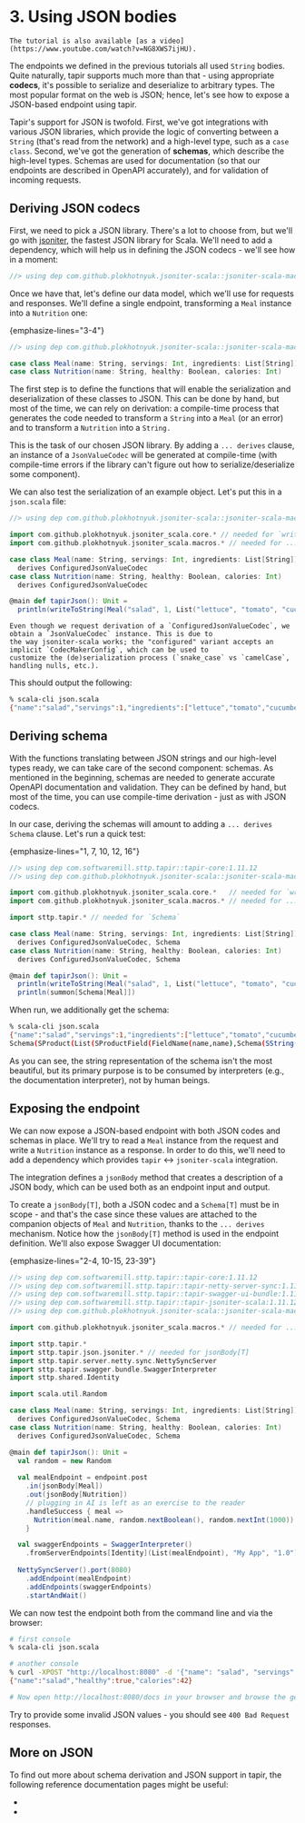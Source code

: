 # 3. Using JSON bodies

```{note}
The tutorial is also available [as a video](https://www.youtube.com/watch?v=NG8XWS7ijHU).
```

The endpoints we defined in the previous tutorials all used `String` bodies. Quite naturally, tapir supports
much more than that - using appropriate **codecs**, it's possible to serialize and deserialize to arbitrary types.
The most popular format on the web is JSON; hence, let's see how to expose a JSON-based endpoint using tapir.

Tapir's support for JSON is twofold. First, we've got integrations with various JSON libraries, which provide the
logic of converting between a `String` (that's read from the network) and a high-level type, such as a `case class`.
Second, we've got the generation of **schemas**, which describe the high-level types. Schemas are used for
documentation (so that our endpoints are described in OpenAPI accurately), and for validation of incoming requests.

## Deriving JSON codecs

First, we need to pick a JSON library. There's a lot to choose from, but we'll go with [jsoniter](https://github.com/plokhotnyuk/jsoniter-scala),
the fastest JSON library for Scala. We'll need to add a dependency, which will help us in defining the JSON codecs -
we'll see how in a moment:

```scala
//> using dep com.github.plokhotnyuk.jsoniter-scala::jsoniter-scala-macros:2.30.1
```

Once we have that, let's define our data model, which we'll use for requests and responses. We'll define a single 
endpoint, transforming a `Meal` instance into a `Nutrition` one:

{emphasize-lines="3-4"}
```scala
//> using dep com.github.plokhotnyuk.jsoniter-scala::jsoniter-scala-macros:2.30.1

case class Meal(name: String, servings: Int, ingredients: List[String])
case class Nutrition(name: String, healthy: Boolean, calories: Int)
```

The first step is to define the functions that will enable the serialization and deserialization of these classes to 
JSON. This can be done by hand, but most of the time, we can rely on derivation: a compile-time process that generates 
the code needed to transform a `String` into a `Meal` (or an error) and to transform a `Nutrition` into a `String.`

This is the task of our chosen JSON library. By adding a `... derives` clause, an instance of a `JsonValueCodec` will
be generated at compile-time (with compile-time errors if the library can't figure out how to serialize/deserialize some
component).

We can also test the serialization of an example object. Let's put this in a `json.scala` file:

```scala
//> using dep com.github.plokhotnyuk.jsoniter-scala::jsoniter-scala-macros:2.30.1

import com.github.plokhotnyuk.jsoniter_scala.core.* // needed for `writeToString`
import com.github.plokhotnyuk.jsoniter_scala.macros.* // needed for ... derives

case class Meal(name: String, servings: Int, ingredients: List[String]) 
  derives ConfiguredJsonValueCodec
case class Nutrition(name: String, healthy: Boolean, calories: Int) 
  derives ConfiguredJsonValueCodec

@main def tapirJson(): Unit =
  println(writeToString(Meal("salad", 1, List("lettuce", "tomato", "cucumber"))))
```

```{note}
Even though we request derivation of a `ConfiguredJsonValueCodec`, we obtain a `JsonValueCodec` instance. This is due to
the way jsoniter-scala works; the "configured" variant accepts an implicit `CodecMakerConfig`, which can be used to 
customize the (de)serialization process (`snake_case` vs `camelCase`, handling nulls, etc.). 
```

This should output the following:

```bash
% scala-cli json.scala
{"name":"salad","servings":1,"ingredients":["lettuce","tomato","cucumber"]}
```

## Deriving schema

With the functions translating between JSON strings and our high-level types ready, we can take care of the second
component: schemas. As mentioned in the beginning, schemas are needed to generate accurate OpenAPI documentation and
validation. They can be defined by hand, but most of the time, you can use compile-time derivation - just as with
JSON codecs.

In our case, deriving the schemas will amount to adding a `... derives Schema` clause. Let's run a quick test:

{emphasize-lines="1, 7, 10, 12, 16"}
```scala
//> using dep com.softwaremill.sttp.tapir::tapir-core:1.11.12
//> using dep com.github.plokhotnyuk.jsoniter-scala::jsoniter-scala-macros:2.30.1

import com.github.plokhotnyuk.jsoniter_scala.core.*   // needed for `writeToString`
import com.github.plokhotnyuk.jsoniter_scala.macros.* // needed for ... derives

import sttp.tapir.* // needed for `Schema`

case class Meal(name: String, servings: Int, ingredients: List[String]) 
  derives ConfiguredJsonValueCodec, Schema
case class Nutrition(name: String, healthy: Boolean, calories: Int) 
  derives ConfiguredJsonValueCodec, Schema

@main def tapirJson(): Unit =
  println(writeToString(Meal("salad", 1, List("lettuce", "tomato", "cucumber"))))
  println(summon[Schema[Meal]])
```

When run, we additionally get the schema:

```bash
% scala-cli json.scala
{"name":"salad","servings":1,"ingredients":["lettuce","tomato","cucumber"]}
Schema(SProduct(List(SProductField(FieldName(name,name),Schema(SString(),None,false,None,None,None,None,false,false,All(List()),AttributeMap(Map()))), SProductField(FieldName(servings,servings),Schema(SInteger(),None,false,None,None,Some(int32),None,false,false,All(List()),AttributeMap(Map()))), SProductField(FieldName(ingredients,ingredients),Schema(SArray(Schema(SString(),None,false,None,None,None,None,false,false,All(List()),AttributeMap(Map()))),None,true,None,None,None,None,false,false,All(List()),AttributeMap(Map()))))),Some(SName(.Meal,List())),false,None,None,None,None,false,false,All(List()),AttributeMap(Map()))
```

As you can see, the string representation of the schema isn't the most beautiful, but its primary purpose is to be
consumed by interpreters (e.g., the documentation interpreter), not by human beings.

## Exposing the endpoint

We can now expose a JSON-based endpoint with both JSON codes and schemas in place. We'll try to read a `Meal` instance
from the request and write a `Nutrition` instance as a response. In order to do this, we'll need to add a dependency
which provides `tapir` <-> `jsoniter-scala` integration.

The integration defines a `jsonBody` method that creates a description of a JSON body, which can be used both as an 
endpoint input and output.

To create a `jsonBody[T]`, both a JSON codec and a `Schema[T]` must be in scope - and that's the case since these
values are attached to the companion objects of `Meal` and `Nutrition`, thanks to the `... derives` mechanism. Notice
how the `jsonBody[T]` method is used in the endpoint definition. We'll also expose Swagger UI documentation:

{emphasize-lines="2-4, 10-15, 23-39"}
```scala
//> using dep com.softwaremill.sttp.tapir::tapir-core:1.11.12
//> using dep com.softwaremill.sttp.tapir::tapir-netty-server-sync:1.11.12
//> using dep com.softwaremill.sttp.tapir::tapir-swagger-ui-bundle:1.11.12
//> using dep com.softwaremill.sttp.tapir::tapir-jsoniter-scala:1.11.12
//> using dep com.github.plokhotnyuk.jsoniter-scala::jsoniter-scala-macros:2.30.1

import com.github.plokhotnyuk.jsoniter_scala.macros.* // needed for ... derives

import sttp.tapir.*
import sttp.tapir.json.jsoniter.* // needed for jsonBody[T]
import sttp.tapir.server.netty.sync.NettySyncServer
import sttp.tapir.swagger.bundle.SwaggerInterpreter
import sttp.shared.Identity

import scala.util.Random

case class Meal(name: String, servings: Int, ingredients: List[String])
  derives ConfiguredJsonValueCodec, Schema
case class Nutrition(name: String, healthy: Boolean, calories: Int)
  derives ConfiguredJsonValueCodec, Schema

@main def tapirJson(): Unit = 
  val random = new Random
  
  val mealEndpoint = endpoint.post
    .in(jsonBody[Meal])
    .out(jsonBody[Nutrition])
    // plugging in AI is left as an exercise to the reader
    .handleSuccess { meal => 
      Nutrition(meal.name, random.nextBoolean(), random.nextInt(1000)) 
    }

  val swaggerEndpoints = SwaggerInterpreter()
    .fromServerEndpoints[Identity](List(mealEndpoint), "My App", "1.0")
 
  NettySyncServer().port(8080)
    .addEndpoint(mealEndpoint)
    .addEndpoints(swaggerEndpoints)
    .startAndWait()
```

We can now test the endpoint both from the command line and via the browser:

```bash
# first console
% scala-cli json.scala

# another console
% curl -XPOST "http://localhost:8080" -d '{"name": "salad", "servings": 1, "ingredients": ["lettuce", "tomato", "cucumber"]}'
{"name":"salad","healthy":true,"calories":42}

# Now open http://localhost:8080/docs in your browser and browse the generated documentation!
```

Try to provide some invalid JSON values - you should see `400 Bad Request` responses.

## More on JSON

To find out more about schema derivation and JSON support in tapir, the following reference documentation pages might
be useful:

* [](../endpoint/schemas.md)
* [](../endpoint/json.md)
